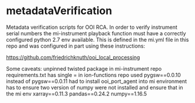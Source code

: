 # metadataVerification

Metadata verification scripts for OOI RCA. In order to verify instrument serial numbers the mi-instrument 
playback function must have a correctly configured python 2.7 env available. This is defined in the mi.yml
file in this repo and was configured in part using these instructions: 

https://github.com/friedrichknuth/ooi_local_processing

Some caveats: 
unpinned twisted package in mi-instrument repo
requirements.txt has single = in ion-functions repo
used pygsw==0.0.10 instead of pygsw==0.0.11
had to install ooi_port_agent into mi environment 
has to ensure two version of numpy were not installed 
and ensure that in the mi env
xarray==0.11.3
pandas==0.24.2
numpy==1.16.5
